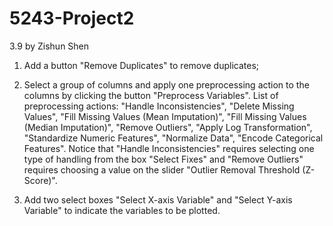 # 5243-Project2

3.9 by Zishun Shen

1) Add a button "Remove Duplicates" to remove duplicates;

2) Select a group of columns and apply one preprocessing action to the columns by clicking the button "Preprocess Variables". List of preprocessing actions: "Handle Inconsistencies", "Delete Missing Values", "Fill Missing Values (Mean Imputation)", "Fill Missing Values (Median Imputation)", "Remove Outliers", "Apply Log Transformation",  "Standardize Numeric Features", "Normalize Data", "Encode Categorical Features". Notice that "Handle Inconsistencies" requires selecting one type of handling from the box "Select Fixes" and "Remove Outliers" requires choosing a value on the slider "Outlier Removal Threshold (Z-Score)".

3) Add two select boxes "Select X-axis Variable" and "Select Y-axis Variable" to indicate the variables to be plotted.
